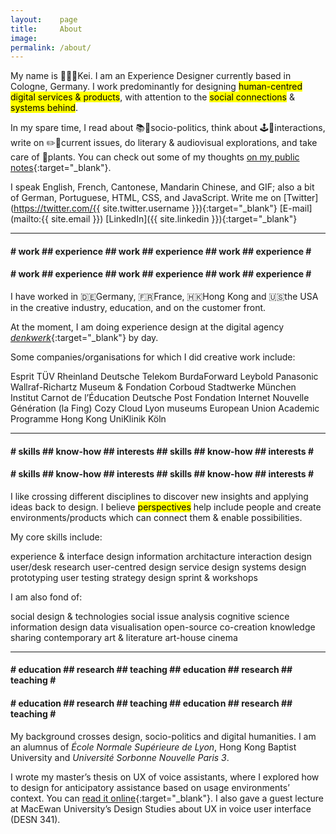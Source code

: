 ```yaml
---
layout:    page
title:     About
image: 
permalink: /about/
---
```


My name is 👨🏻‍💻Kei. I am an Experience Designer currently based in Cologne, Germany. I work predominantly for designing <mark>human-centred digital services & products</mark>, with attention to the <mark>social connections</mark> & <mark>systems behind</mark>.

In my spare time, I read about 📚📰socio-politics, think about 🕹🔀interactions, write on ✏️💬current issues, do literary & audiovisual explorations, and take care of 🌵plants. You can check out some of my thoughts [on my public notes](https://notes.keikhcheung.com){:target="_blank"}.

I speak English, French, Cantonese, Mandarin Chinese, and GIF; also a bit of German, Portuguese, HTML, CSS, and JavaScript. Write me on [Twitter](https://twitter.com/{{ site.twitter.username }}){:target="_blank"} [E-mail](mailto:{{ site.email }}) [LinkedIn]({{ site.linkedin }}){:target="_blank"}

-------

<div class="marquee">
<div class="marquee--content">
<h4 class="item-collection-1">
# work ## experience ## work ## experience ## work ## experience #</h4><h4 class="item-collection-2"># work ## experience ## work ## experience ## work ## experience #</h4>
</div>
</div>

I have worked in 🇩🇪Germany, 🇫🇷France, 🇭🇰Hong Kong and 🇺🇸the USA in the creative industry, education, and on the customer front.

At the moment, I am doing experience design at the digital agency [*denkwerk*](https://www.denkwerk.com/){:target="_blank"} by day.

<div class="about-sec" markdown="1">
Some companies/organisations for which I did creative work include:

<span class="project client">Esprit</span> 
<span class="project client">TÜV Rheinland</span> 
<span class="project client">Deutsche Telekom</span> 
<span class="project client">BurdaForward</span> 
<span class="project client">Leybold</span> 
<span class="project client">Panasonic</span> 
<span class="project client">Wallraf-Richartz Museum & Fondation Corboud</span> 
<span class="project client">Stadtwerke München</span> 
<span class="project client">Institut Carnot de l’Éducation</span> 
<span class="project client">Deutsche Post</span> 
<span class="project client">Fondation Internet Nouvelle Génération (la Fing)</span> 
<span class="project client">Cozy Cloud</span> 
<span class="project client">Lyon museums</span> 
<span class="project client">European Union Academic Programme Hong Kong</span> 
<span class="project client">UniKlinik Köln</span> 
</div>

-------

<div class="marquee">
<div class="marquee--content">
<h4 class="item-collection-1">
# skills ## know-how ## interests ## skills ## know-how ## interests #</h4><h4 class="item-collection-2"># skills ## know-how ## interests ## skills ## know-how ## interests #</h4>
</div>
</div>

I like crossing different disciplines to discover new insights and applying ideas back to design. I believe <mark>perspectives</mark> help include people and create environments/products which can connect them & enable possibilities.

<div class="about-sec" markdown="1">
My core skills include:

<span class="skill">experience & interface design</span> 
<span class="skill">information architacture</span> 
<span class="skill">interaction design</span> 
<span class="skill">user/desk research</span> 
<span class="skill">user-centred design</span> 
<span class="skill">service design</span> 
<span class="skill">systems design</span> 
<span class="skill">prototyping</span> 
<span class="skill">user testing</span> 
<span class="skill">strategy</span> 
<span class="skill">design sprint & workshops</span>
</div>

<div class="about-sec" markdown="1">
I am also fond of:

<span class="interest">social design & technologies</span> 
<span class="interest">social issue analysis</span> 
<span class="interest">cognitive science</span> 
<span class="interest">information design</span> 
<span class="interest">data visualisation</span> 
<span class="interest">open-source co-creation</span> 
<span class="interest">knowledge sharing</span> 
<span class="interest">contemporary art & literature</span> 
<span class="interest">art-house cinema</span> 
</div>

-------

<div class="marquee">
<div class="marquee--content">
<h4 class="item-collection-1">
# education ## research ## teaching ## education ## research ## teaching #</h4><h4 class="item-collection-2"># education ## research ## teaching ## education ## research ## teaching #</h4>
</div>
</div>

My background crosses design, socio-politics and digital humanities. I am an alumnus of *École Normale Supérieure de Lyon*, Hong Kong Baptist University and *Université Sorbonne Nouvelle Paris 3*.

I wrote my master’s thesis on UX of voice assistants, where I explored how to design for anticipatory assistance based on usage environments’ context. You can [read it online](https://dumas.ccsd.cnrs.fr/dumas-01981716){:target="_blank"}. I also gave a guest lecture at MacEwan University’s Design Studies about UX in voice user interface (DESN 341).
